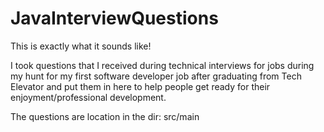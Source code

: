 # JavaInterviewQuestions

This is exactly what it sounds like!

I took questions that I received during technical interviews for jobs during my hunt for my first software developer job after graduating from Tech Elevator and put them in here to help people get ready for their enjoyment/professional development.

The questions are location in the dir: src/main
